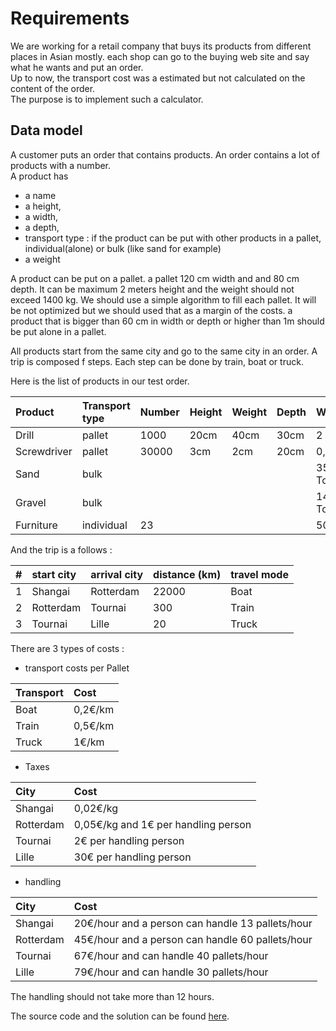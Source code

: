 # Requirements

We are working for a retail company that buys its products from different places in Asian mostly. each shop can go to the buying web site and say what he wants and put an order.   
Up to now, the transport cost was a estimated but not calculated on the content of the order.   
The purpose is to implement such a calculator.

## Data model

A customer puts an order that contains products. An order contains a lot of products with a number.  
A product has

* a name
* a height, 
* a width, 
* a depth, 
* transport type : if the product can be put with other products in a pallet, individual\(alone\) or bulk  \(like sand for example\)
* a weight

A product can be put on a pallet. a pallet 120 cm width and and 80 cm depth. It can be maximum 2 meters height and the weight should not exceed 1400 kg. We should use a simple algorithm to fill each pallet. It will be not optimized but we should used that as a margin of the costs.  a product that is bigger than 60 cm in width or depth or higher than 1m should be put alone in a pallet.

All products start from the same city and go to the same city in an order. A trip is composed f steps. Each step can be done by train, boat or truck.

Here is the list of products in our test order.

| Product | Transport type | Number | Height | Weight | Depth | Weight |
| :--- | :--- | :--- | :--- | :--- | :--- | :--- |
| Drill | pallet | 1000 | 20cm | 40cm | 30cm | 2 kg |
| Screwdriver | pallet | 30000 | 3cm | 2cm | 20cm | 0,2 kg |
| Sand | bulk |  |  |  |  | 35 Tons |
| Gravel | bulk |  |  |  |  | 14 Tons |
| Furniture | individual | 23 |  |  |  | 500 kg |

And the trip is a follows :

| \# | start city | arrival city | distance \(km\) | travel mode |
| :--- | :--- | :--- | :--- | :--- |
| 1 | Shangai | Rotterdam | 22000 | Boat |
| 2 | Rotterdam | Tournai | 300 | Train |
| 3 | Tournai | Lille | 20 | Truck |

There are 3 types of costs :

* transport costs per Pallet

| Transport | Cost |
| :--- | :--- |
| Boat | 0,2€\/km |
| Train | 0,5€\/km |
| Truck | 1€\/km |

* Taxes

| City | Cost |
| :--- | :--- |
| Shangai | 0,02€\/kg |
| Rotterdam | 0,05€\/kg and 1€ per handling person |
| Tournai | 2€ per handling person |
| Lille | 30€ per handling person |

* handling

| City | Cost |
| :--- | :--- |
| Shangai | 20€\/hour and a person can handle 13 pallets\/hour |
| Rotterdam | 45€\/hour and a person can handle 60 pallets\/hour |
| Tournai | 67€\/hour and can handle 40 pallets\/hour |
| Lille | 79€\/hour and can handle 30 pallets\/hour |

The handling should not take more than 12 hours.

The source code and the solution can be found [here](https://github.com/nheron/droolscourse/tree/master/cost-calculation).

